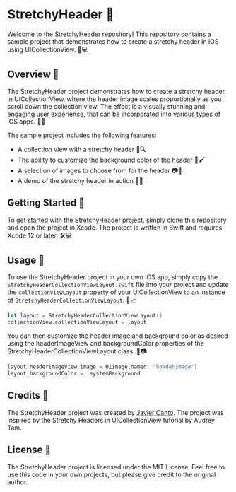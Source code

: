 # StretchyHeader 🚀

Welcome to the StretchyHeader repository! This repository contains a sample project that demonstrates how to create a stretchy header in iOS using UICollectionView. 📱💻

## Overview 📝

The StretchyHeader project demonstrates how to create a stretchy header in UICollectionView, where the header image scales proportionally as you scroll down the collection view. The effect is a visually stunning and engaging user experience, that can be incorporated into various types of iOS apps. 💫💥

The sample project includes the following features:

- A collection view with a stretchy header 🧮🔍
- The ability to customize the background color of the header 🎨🖌️
- A selection of images to choose from for the header 📷🌅
- A demo of the stretchy header in action 🎥👀

## Getting Started 🚀

To get started with the StretchyHeader project, simply clone this repository and open the project in Xcode. The project is written in Swift and requires Xcode 12 or later. 🛠️💻

## Usage 🤖

To use the StretchyHeader project in your own iOS app, simply copy the `StretchyHeaderCollectionViewLayout.swift` file into your project and update the `collectionViewLayout` property of your UICollectionView to an instance of `StretchyHeaderCollectionViewLayout`. 📝📈

```swift
let layout = StretchyHeaderCollectionViewLayout()
collectionView.collectionViewLayout = layout
```

You can then customize the header image and background color as desired using the headerImageView and backgroundColor properties of the StretchyHeaderCollectionViewLayout class. 🎨📷


```swift
layout.headerImageView.image = UIImage(named: "headerImage")
layout.backgroundColor = .systemBackground
```

## Credits 🙌

The StretchyHeader project was created by [Javier Canto](https://github.com/JavierCantoH). The project was inspired by the Stretchy Headers in UICollectionView tutorial by Audrey Tam.

## License 📜

The StretchyHeader project is licensed under the MIT License. Feel free to use this code in your own projects, but please give credit to the original author.
